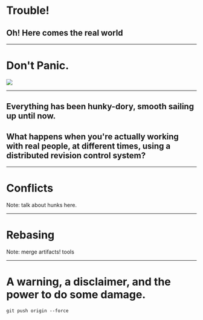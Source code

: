 # Trouble!

## Oh! Here comes the real world

---

# Don't Panic.
[![](images/dont_panic.png)](http://en.wikipedia.org/wiki/The_Hitchhiker's_Guide_to_the_Galaxy)

---

## Everything has been hunky-dory, smooth sailing up until now.


## What happens when you're actually working with real people, at different times, using a **distributed** revision control system?

---

# Conflicts

Note:
talk about hunks here.

---

# Rebasing

Note:
merge artifacts!
tools

---

# A warning, a disclaimer, and the power to do some damage.

`git push origin --force`
